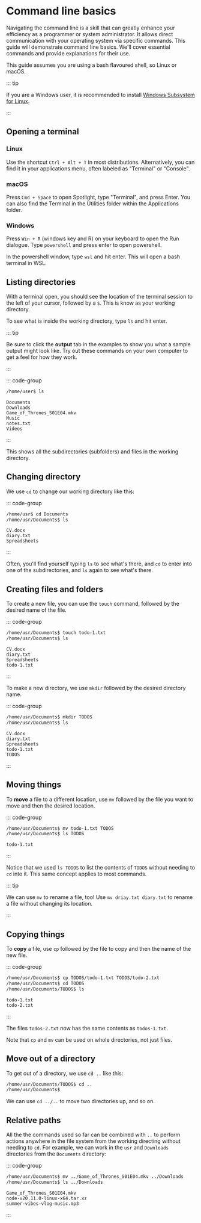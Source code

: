 # Command line basics

Navigating the command line is a skill that can greatly enhance your efficiency
as a programmer or system administrator. It allows direct communication with
your operating system via specific commands. This guide will demonstrate command
line basics. We'll cover essential commands and provide explanations for their
use.

This guide assumes you are using a bash flavoured shell, so Linux or macOS.

::: tip

If you are a Windows user, it is recommended to install
[Windows Subsystem for Linux](https://learn.microsoft.com/en-us/windows/wsl/setup/environment).

:::

## Opening a terminal

### Linux

Use the shortcut `Ctrl + Alt + T` in most distributions. Alternatively, you can
find it in your applications menu, often labeled as "Terminal" or "Console".

### macOS

Press `Cmd + Space` to open Spotlight, type "Terminal", and press Enter. You can
also find the Terminal in the Utilities folder within the Applications folder.

### Windows

Press `Win + R` (windows key and R) on your keyboard to open the Run dialogue.
Type `powershell` and press enter to open powershell.

In the powershell window, type `wsl` and hit enter. This will open a bash
terminal in WSL.

## Listing directories

With a terminal open, you should see the location of the terminal session to the
left of your cursor, followed by a `$`. This is know as your working directory.

To see what is inside the working directory, type `ls` and hit enter.

::: tip

Be sure to click the **output** tab in the examples to show you what a sample
output might look like. Try out these commands on your own computer to get a
feel for how they work.

:::

::: code-group

```bash
/home/user$ ls
```

```[output]
Documents
Downloads
Game_of_Thrones_S01E04.mkv
Music
notes.txt
Videos
```

:::

This shows all the subdirectories (subfolders) and files in the working
directory.

## Changing directory

We use `cd` to change our working directory like this:

::: code-group

```bash
/home/usr$ cd Documents
/home/usr/Documents$ ls
```

```[output]
CV.docx
diary.txt
Spreadsheets
```

:::

Often, you'll find yourself typing `ls` to see what's there, and `cd` to enter
into one of the subdirectories, and `ls` again to see what's there.

## Creating files and folders

To create a new file, you can use the `touch` command, followed by the desired
name of the file.

::: code-group

```bash
/home/usr/Documents$ touch todo-1.txt
/home/usr/Documents$ ls
```

```[output]
CV.docx
diary.txt
Spreadsheets
todo-1.txt
```

:::

To make a new directory, we use `mkdir` followed by the desired directory name.

::: code-group

```bash
/home/usr/Documents$ mkdir TODOS
/home/usr/Documents$ ls
```

```[output]
CV.docx
diary.txt
Spreadsheets
todo-1.txt
TODOS
```

:::

## Moving things

To **move** a file to a different location, use `mv` followed by the file you
want to move and then the desired location.

::: code-group

```bash
/home/usr/Documents$ mv todo-1.txt TODOS
/home/usr/Documents$ ls TODOS
```

```[output]
todo-1.txt
```

:::

Notice that we used `ls TODOS` to list the contents of `TODOS` without needing
to `cd` into it. This same concept applies to most commands.

::: tip

We can use `mv` to rename a file, too! Use `mv driay.txt diary.txt` to rename a
file without changing its location.

:::

## Copying things

To **copy** a file, use `cp` followed by the file to copy and then the name of
the new file.

::: code-group

```bash
/home/usr/Documents$ cp TODOS/todo-1.txt TODOS/todo-2.txt
/home/usr/Documents$ cd TODOS
/home/usr/Documents/TODOS$ ls
```

```[output]
todo-1.txt
todo-2.txt
```

:::

The files `todos-2.txt` now has the same contents as `todos-1.txt`.

Note that `cp` and `mv` can be used on whole directories, not just files.

## Move out of a directory

To get out of a directory, we use `cd ..` like this:

```bash
/home/usr/Documents/TODOS$ cd ..
/home/usr/Documents$
```

We can use `cd ../..` to move two directories up, and so on.

## Relative paths

All the the commands used so far can be combined with `..` to perform actions
anywhere in the file system from the working directing without needing to `cd`.
For example, we can work in the `usr` and `Downloads` directories from the
`Documents` directory:

::: code-group

```bash
/home/usr/Documents$ mv ../Game_of_Thrones_S01E04.mkv ../Downloads
/home/usr/Documents$ ls ../Downloads
```

```[output]
Game_of_Thrones_S01E04.mkv
node-v20.11.0-linux-x64.tar.xz
summer-vibes-vlog-music.mp3
```

:::
